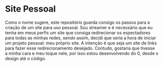 # Site Pessoal

Como o nome sugere, este repositório guarda consigo os passos para a criação de um site para uso pessoal.
Sou streamer e é necessário que eu tenha em meus perfis um site que consiga redirecionar os espectadores para todas as minhas redes, sendo assim, decidi que seria a hora de iniciar um projeto pessoal: meu próprio site.
A intenção é que seja um site de links para fazer esse redirecionamento desejado. Contudo, gostaria que tivesse a minha cara e meu toque nele, por isso estou desenvolvendo do 0, desde o design até o código.
